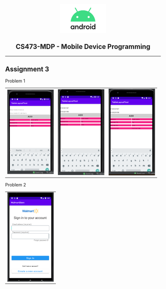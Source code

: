 <p align="center">
    <img src="android_logo.png" width="150" />
    <h2 align="center"> CS473-MDP - Mobile Device Programming </h2>
    
</p>

<hr/>
<h2>Assignment 3</h2>
<p align="center">
<table border="0">
    <tr>
        <span>
        Problem 1
        </span>
    </tr>
    <tr>
        <td><img src="screenshots/snap1.PNG" width="150" /></td>
        <td><img src="screenshots/snap2.PNG" width="150" /></td>
        <td><img src="screenshots/snap3.PNG" width="150" /></td>
    </tr>
</table>

<table border="0">
    <tr>
        <span>
        Problem 2
        </span>
    </tr>
    <tr>
       <td><img src="screenshots/snap4.PNG" width="150" /></td>
    </tr>
</table>
</p>